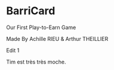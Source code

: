 # BarriCard
Our First Play-to-Earn Game

Made By Achille RIEU & Arthur THEILLIER

Edit 1

Tim est très très moche. 